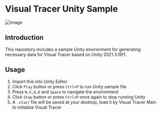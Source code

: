 # Visual Tracer Unity Sample

![image](https://user-images.githubusercontent.com/101270818/213839772-3a583d96-817e-409a-b35b-fbac4b0c784c.png)
## Introduction 
This repository includes a sample Unity environment for generating necessary data for Visual Tracer based on Unity 2021.3.16f1.

## Usage
1. Import this into Unity Editor
2. Click `Play` button or press `Ctrl+P` to run Unity sample file
3. Press `W,S,A,D` and `Space` to navigate the environment
4. Click `Stop` button or press `Ctrl+P` once again to stop running Unity
5. A `.stair` file will be saved at your desktop, load it by Visual Tracer Main to initialize Visual Tracer
